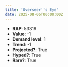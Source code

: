 ```yaml
---
title: 'Overseer''s Eye'
date: 2025-08-06T00:00:00Z
---
```

- **RAP**: 53319
- **Value**: -1
- **Demand level**: 1
- **Trend**: -1
- **Projected?**: True
- **Hyped?**: True
- **Rare?**: True
